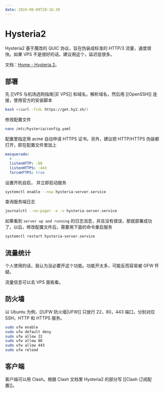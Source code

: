 ```yaml
---
date: 2024-06-09T20:16:30
---
```


# Hysteria2

Hysteria2 基于魔改的 QUIC 协议，旨在伪装成标准的 HTTP/3 流量，速度很快。如果 VPS 不是很好的话，建议用这个，延迟低很多。

文档：[Home - Hysteria 2](https://v2.hysteria.network/zh/)。

## 部署

先 [[VPS 与机场选购指南|买 VPS]] 和域名，解析域名，然后用 [[OpenSSH]] 连接，使用官方的安装脚本

``` bash
bash <(curl -fsSL https://get.hy2.sh/)
```

修改配置文件

``` bash
nano /etc/hysteria/config.yaml
```

配置里指定用 acme 自动申请 HTTPS 证书。另外，建议把 HTTP/HTTPS 伪装都打开，即在配置文件里加上

``` yaml
masquerade:
  # ...
  listenHTTP: :80 
  listenHTTPS: :443 
  forceHTTPS: true
```

设置开机自启， 并立即启动服务

``` bash
systemctl enable --now hysteria-server.service
```

查询服务端日志

``` bash
journalctl --no-pager -e -u hysteria-server.service
```

如果看到 `server up and running` 的日志消息，并且没有错误，那就部署成功了。以后，修改配置文件后，需要用下面的命令重启服务

``` bash
systemctl restart hysteria-server.service
```

## 流量统计

个人使用的话，我认为没必要开这个功能。功能开太多，可能反而容易被 GFW 怀疑。

流量信息可以去 VPS 面板看。

## 防火墙

以 Ubuntu 为例，[[UFW 防火墙|UFW]] 只放行 22，80，443 端口，分别对应 SSH，HTTP 和 HTTPS 服务。

``` bash
sudo ufw enable
sudo ufw default deny
sudo ufw allow 22
sudo ufw allow 80
sudo ufw allow 443
sudo ufw reload
```

## 客户端

客户端可以用 Clash。根据 Clash 文档里 Hysteria2 的部分写 [[Clash 订阅配置]]。
